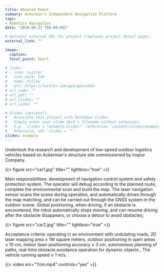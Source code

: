 ```yaml
---
title: Wheeled Robot
summary: Ackerman's Independent Navigation Platform
tags:
- Robotics Navigation
date: "2019-08-27 T00:00:00Z"

# Optional external URL for project (replaces project detail page).
external_link: ""

image:
  caption: 
  focal_point: Smart

# links:
# - icon: twitter
#   icon_pack: fab
#   name: Follow
#   url: https://twitter.com/georgecushen
# url_code: ""
# url_pdf: ""
# url_slides: ""
# url_video: ""

# Slides (optional).
#   Associate this project with Markdown slides.
#   Simply enter your slide deck's filename without extension.
#   E.g. `slides = "example-slides"` references `content/slides/example-slides.md`.
#   Otherwise, set `slides = ""`.
slides: example
---
```

Undertook the research and development of low-speed outdoor logistics vehicles based on Ackerman's structure site commissioned by Inspur Company.

{{< figure src="car1.jpg" title="" lightbox="true" >}}

Main responsibilities: development of navigation control system and safety protection system. The operator will debug according to the planned route, complete the environmental scan and build the map. The laser navigation sensor scans the scene during operation, and automatically drives through the map matching, and can be carried out through the GNSS system in the outdoor scene. Global positioning, when driving, if an obstacle is encountered, the robot automatically stops moving, and can resume driving after the obstacle disappears, or choose a detour to avoid obstacles;

{{< figure src="car2.jpg" title="" lightbox="true" >}}

Acceptance criteria: operating in an environment with undulating roads, 2D laser mapping area ≥ 1W square meters, outdoor positioning in open areas ≤ 10 cm, indoor laser positioning accuracy ≤ 3 cm, autonomous planning of paths, real-time obstacle avoidance operation for dynamic objects , The vehicle running speed ≥ 1 m/s.

{{< video src="Trim.mp4" controls="yes" >}}
